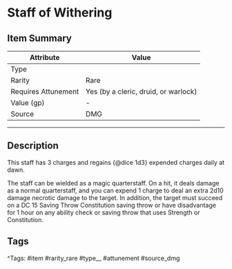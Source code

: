 # Staff of Withering

## Item Summary

| Attribute            | Value                        |
|----------------------|------------------------------|
| Type                 |   |
| Rarity               | Rare             |
| Requires Attunement  | Yes (by a cleric, druid, or warlock)                |
| Value (gp)           | -    |
| Source               | DMG |

---

## Description

This staff has 3 charges and regains {@dice 1d3} expended charges daily at dawn.

The staff can be wielded as a magic quarterstaff. On a hit, it deals damage as a normal quarterstaff, and you can expend 1 charge to deal an extra 2d10 damage necrotic damage to the target. In addition, the target must succeed on a DC 15 Saving Throw Constitution saving throw or have disadvantage for 1 hour on any ability check or saving throw that uses Strength or Constitution.

## Tags

^Tags: #item #rarity_rare #type__ #attunement #source_dmg